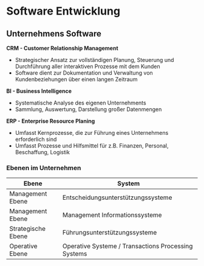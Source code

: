# Software Entwicklung

## Unternehmens Software 
**CRM - Customer Relationship Management**
- Strategischer Ansatz zur vollständigen Planung, Steuerung und Durchführung aller interaktiven Prozesse mit dem Kunden
- Software dient zur Dokumentation und Verwaltung von Kundenbeziehungen über einen langen Zeitraum

**BI - Business Intelligence**
- Systematische Analyse des eigenen Unternehments
- Sammlung, Auswertung, Darstellung großer Datenmengen

**ERP - Enterprise Resource Planing**
- Umfasst Kernprozesse, die zur Führung eines Unternehmens erforderlich sind
- Umfasst Prozesse und Hilfsmittel für z.B. Finanzen, Personal, Beschaffung, Logistik

### Ebenen im Unternehmen
|Ebene|System|
|---|---|
|Management Ebene|Entscheidungsunterstützungssysteme|
|Management Ebene|Management Informationssysteme|
|Strategische Ebene|Führungsunterstützungssysteme|
|Operative Ebene|Operative Systeme / Transactions Processing Systems|